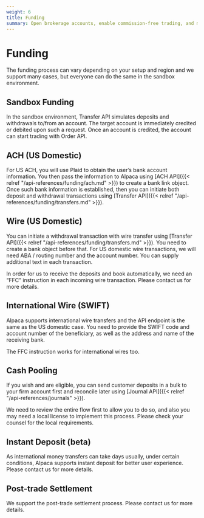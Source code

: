 ```yaml
---
weight: 6
title: Funding
summary: Open brokerage accounts, enable commission-free trading, and manage the ongoing user experience with Alpaca Broker API
---
```


# Funding

The funding process can vary depending on your setup and region and we support
many cases, but everyone can do the same in the sandbox environment.

## Sandbox Funding

In the sandbox environment, Transfer API simulates deposits and withdrawals
to/from an account. The target account is immediately credited or debited upon
such a request. Once an account is credited, the account can start trading with
Order API.

## ACH (US Domestic)

For US ACH, you will use Plaid to obtain the user’s bank account information.
You then pass the information to Alpaca using [ACH API]({{< relref
"/api-references/funding/ach.md" >}}) to create a bank link object. Once
such bank information is established, then you can initiate both deposit and
withdrawal transactions using [Transfer API]({{< relref
"/api-references/funding/transfers.md" >}}).

## Wire (US Domestic)

You can initiate a withdrawal transaction with wire transfer using [Transfer
API]({{< relref "/api-references/funding/transfers.md" >}}). You need to
create a bank object before that. For US domestic wire transactions, we will
need ABA / routing number and the account number. You can supply additional text
in each transaction.

In order for us to receive the deposits and book automatically, we need an “FFC”
instruction in each incoming wire transaction. Please contact us for more
details.

## International Wire (SWIFT)

Alpaca supports international wire transfers and the API endpoint is the same as
the US domestic case. You need to provide the SWIFT code and account number of
the beneficiary, as well as the address and name of the receiving bank.

The FFC instruction works for international wires too.

## Cash Pooling

If you wish and are eligible, you can send customer deposits in a bulk to your
firm account first and reconcile later using [Journal API]({{< relref
"/api-references/journals" >}}).

We need to review the entire flow first to allow you to do so, and also you may
need a local license to implement this process. Please check your counsel for
the local requirements.

## Instant Deposit (beta)

As international money transfers can take days usually, under certain
conditions, Alpaca supports instant deposit for better user experience. Please
contact us for more details. 

## Post-trade Settlement 

We support the post-trade settlement process. Please contact us for more details.

&nbsp;
